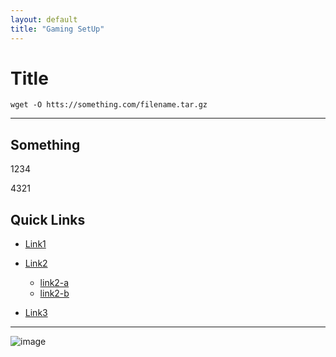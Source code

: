 ```yaml
---
layout: default
title: "Gaming SetUp"
---
```


# Title

```
wget -O htts://something.com/filename.tar.gz
```
---

## Something

1234

4321


## Quick Links
- [Link1](installation-hacks.md)
- [Link2](package-management.md)
  - [link2-a](http://example.com)
  - [link2-b](http://example.com)
  
- [Link3](http://example.com)


---
![image](https://media.licdn.com/dms/image/v2/D4D12AQFJ-yVdJ30KQg/article-cover_image-shrink_720_1280/article-cover_image-shrink_720_1280/0/1686471202907?e=2147483647&v=beta&t=zsy_K1JLhv-k0y9RkDd9gSQi6jM3ZotbSQldM3pNpgs)


